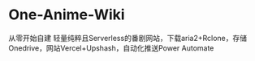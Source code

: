 # One-Anime-Wiki
从零开始自建 轻量纯粹且Serverless的番剧网站，下载aria2+Rclone，存储Onedrive，网站Vercel+Upshash，自动化推送Power Automate
